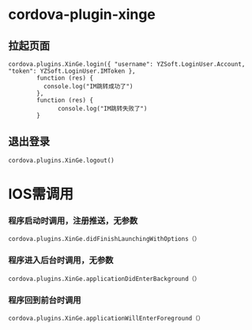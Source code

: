# cordova-plugin-xinge

## 拉起页面

    cordova.plugins.XinGe.login({ "username": YZSoft.LoginUser.Account, "token": YZSoft.LoginUser.IMToken },
            function (res) { 
              console.log("IM跳转成功了") 
            }, 
            function (res) {
                  console.log("IM跳转失败了") 
            }
                        
                        
                        
                        
## 退出登录

    cordova.plugins.XinGe.logout()



# IOS需调用

### 程序启动时调用，注册推送，无参数
    cordova.plugins.XinGe.didFinishLaunchingWithOptions（）



### 程序进入后台时调用，无参数
    cordova.plugins.XinGe.applicationDidEnterBackground（）


### 程序回到前台时调用
    cordova.plugins.XinGe.applicationWillEnterForeground（）
